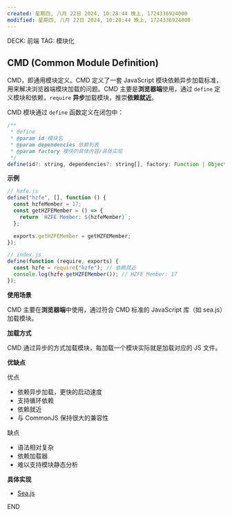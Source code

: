 ```yaml
---
created: 星期四, 八月 22日 2024, 10:28:44 晚上, 1724336924000
modified: 星期四, 八月 22日 2024, 10:28:44 晚上, 1724336924000
---
```


DECK: 前端
TAG: 模块化
## CMD (Common Module Definition)[​](https://febook.hzfe.org/awesome-interview/book1/js-module-specs#23-cmd-common-module-definition "Direct link to 2.3 CMD (Common Module Definition)")

CMD，即通用模块定义。CMD 定义了一套 JavaScript 模块依赖异步加载标准，用来解决浏览器端模块加载的问题。CMD 主要是**浏览器端**使用，通过 `define` 定义模块和依赖，`require` **异步**加载模块，推崇**依赖就近**。

CMD 模块通过 `define` 函数定义在闭包中：

```js
/**
 * define
 * @param id 模块名
 * @param dependencies 依赖列表
 * @param factory 模块的具体内容/具体实现
 */
define(id?: string, dependencies?: string[], factory: Function | Object);
```

**示例**

```js
// hzfe.js
define("hzfe", [], function () {
  const hzfeMember = 17;
  const getHZFEMember = () => {
    return `HZFE Member: ${hzfeMember}`;
  };

  exports.getHZFEMember = getHZFEMember;
});

// index.js
define(function (require, exports) {
  const hzfe = require("hzfe"); // 依赖就近
  console.log(hzfe.getHZFEMember()); // HZFE Member: 17
});
```

**使用场景**

CMD 主要在**浏览器端**中使用，通过符合 CMD 标准的 JavaScript 库（如 sea.js）加载模块。

**加载方式**

CMD 通过异步的方式加载模块，每加载一个模块实际就是加载对应的 JS 文件。

**优缺点**

优点

- 依赖异步加载，更快的启动速度
- 支持循环依赖
- 依赖就近
- 与 CommonJS 保持很大的兼容性

缺点

- 语法相对复杂
- 依赖加载器
- 难以支持模块静态分析

**具体实现**

- [Sea.js](https://github.com/seajs/seajs)


END
<!--ID: 1723193055794-->
